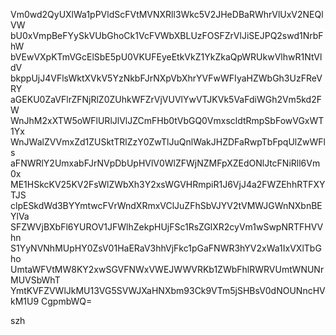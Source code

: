 Vm0wd2QyUXlWa1pPVldScFVtMVNXRll3Wkc5V2JHeDBaRWhrVlUxV2NEQlVW
bU0xVmpBeFYySkVUbGhoCk1VcFVWbXBLUzFOSFZrVlJiSEJPQ2swd1NrbFhW
bVEwVXpKTmVGcElSbE5pU0VKUFEyeEtkVkZ1YkZkaQpWRUkwVlhwR1NtVldV
bkppUjJ4VFlsWktXVkV5YzNkbFJrNXpVbXhrYVFwWFIyaHZWbGh3UzFReVRY
aGEKU0ZaVFlrZFNjRlZ0ZUhkWFZrVjVUVlYwVTJKVk5VaFdiWGh2Vm5kd2FW
WnJhM2xXTW5oWFlURlJlVlJZCmFHb0tVbGQ0VmxscldtRmpSbFowVGxWT1Yx
WnJWalZVVmxZd1ZUSktTRlZzY0ZwTlJuQnlWakJHZDFaRwpTbFpqUlZwWFls
aFNWRlY2UmxabFJrNVpDbUpHVlV0WlZFWjNZMFpXZEdONlJtcFNiRll6Vm0x
ME1HSkcKV25KV2FsWlZWbXh3Y2xsWGVHRmpiR1J6VjJ4a2FWZEhhRTFXYTJS
clpESkdWd3BYYmtwcFVrWndXRmxVClJuZFhSbVJYV2tVMWJGWnNXbnBEYlVa
SFZWVjBXbFl6YUROV1JFWlhZekpHUjFSc1RsZGlXR2cyVm1wSwpNRTFHVVhn
S1YyNVNhMUpHY0ZsV01HaERaV3hhVjFkc1pGaFNWR3hYV2xWa1IxVXlTbGho
UmtaWFVtMW8KY2xwSGVFNWxVWEJWWVRKb1ZWbFhlRWRVUmtWNUNrMUVSbWhT
YmtKVFZVWlJkMU13VG5SVWJXaHNXbm93Ck9VTm5jSHBsV0dNOUNncHVkM1U9
CgpmbWQ=

szh